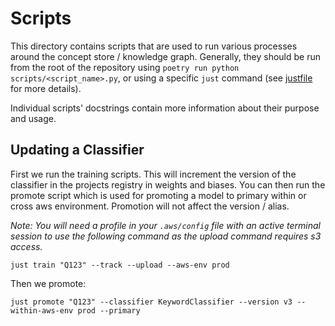 # Scripts

This directory contains scripts that are used to run various processes around the concept store / knowledge graph. Generally, they should be run from the root of the repository using `poetry run python scripts/<script_name>.py`, or using a specific `just` command (see [justfile](../justfile) for more details).

Individual scripts' docstrings contain more information about their purpose and usage.


## Updating a Classifier

First we run the training scripts. This will increment the version of the classifier in the projects registry in weights and biases. You can then run the promote script which is used for promoting a model to primary within or cross aws environment. Promotion will not affect the version / alias.

_Note: You will need a profile in your `.aws/config` file with an active terminal session to use the following command as the upload command requires s3 access._

```shell
just train "Q123" --track --upload --aws-env prod
```

Then we promote:

```shell
just promote "Q123" --classifier KeywordClassifier --version v3 --within-aws-env prod --primary
```
